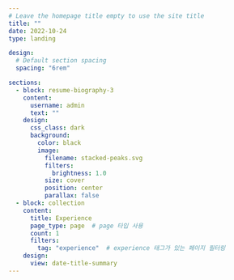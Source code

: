 ```yaml
---
# Leave the homepage title empty to use the site title
title: ""
date: 2022-10-24
type: landing

design:
  # Default section spacing
  spacing: "6rem"

sections:
  - block: resume-biography-3
    content:
      username: admin
      text: ""
    design:
      css_class: dark
      background:
        color: black
        image:
          filename: stacked-peaks.svg
          filters:
            brightness: 1.0
          size: cover
          position: center
          parallax: false
  - block: collection
    content:
      title: Experience
      page_type: page  # page 타입 사용
      count: 1
      filters:
        tag: "experience"  # experience 태그가 있는 페이지 필터링
    design:
      view: date-title-summary
---
```

